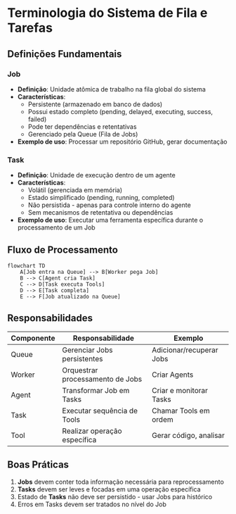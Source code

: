 # Terminologia do Sistema de Fila e Tarefas

## Definições Fundamentais

### Job
- **Definição**: Unidade atômica de trabalho na fila global do sistema
- **Características**:
  - Persistente (armazenado em banco de dados)
  - Possui estado completo (pending, delayed, executing, success, failed)
  - Pode ter dependências e retentativas
  - Gerenciado pela Queue (Fila de Jobs)
- **Exemplo de uso**: Processar um repositório GitHub, gerar documentação

### Task
- **Definição**: Unidade de execução dentro de um agente
- **Características**:
  - Volátil (gerenciada em memória)
  - Estado simplificado (pending, running, completed)
  - Não persistida - apenas para controle interno do agente
  - Sem mecanismos de retentativa ou dependências
- **Exemplo de uso**: Executar uma ferramenta específica durante o processamento de um Job

## Fluxo de Processamento

```mermaid
flowchart TD
    A[Job entra na Queue] --> B[Worker pega Job]
    B --> C[Agent cria Task]
    C --> D[Task executa Tools]
    D --> E[Task completa]
    E --> F[Job atualizado na Queue]
```

## Responsabilidades

| Componente | Responsabilidade                 | Exemplo                  |
| ---------- | -------------------------------- | ------------------------ |
| Queue      | Gerenciar Jobs persistentes      | Adicionar/recuperar Jobs |
| Worker     | Orquestrar processamento de Jobs | Criar Agents             |
| Agent      | Transformar Job em Tasks         | Criar e monitorar Tasks  |
| Task       | Executar sequência de Tools      | Chamar Tools em ordem    |
| Tool       | Realizar operação específica     | Gerar código, analisar   |

## Boas Práticas

1. **Jobs** devem conter toda informação necessária para reprocessamento
2. **Tasks** devem ser leves e focadas em uma operação específica
3. Estado de **Tasks** não deve ser persistido - usar Jobs para histórico
4. Erros em Tasks devem ser tratados no nível do Job